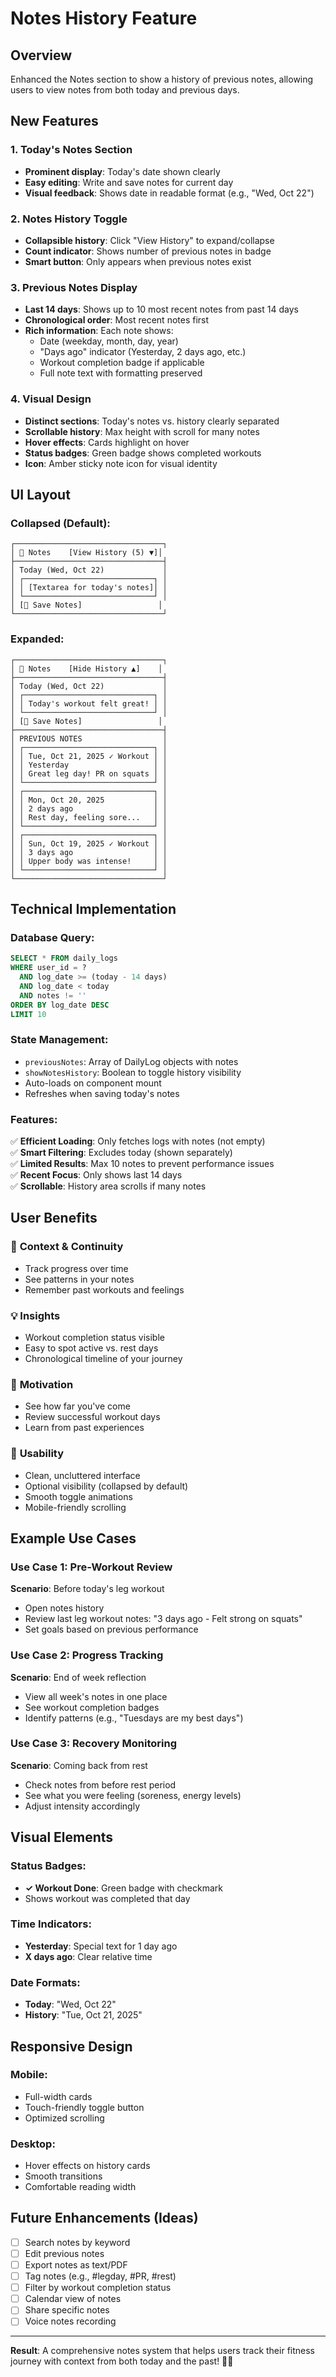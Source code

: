 # Notes History Feature

## Overview
Enhanced the Notes section to show a history of previous notes, allowing users to view notes from both today and previous days.

## New Features

### 1. **Today's Notes Section**
- **Prominent display**: Today's date shown clearly
- **Easy editing**: Write and save notes for current day
- **Visual feedback**: Shows date in readable format (e.g., "Wed, Oct 22")

### 2. **Notes History Toggle**
- **Collapsible history**: Click "View History" to expand/collapse
- **Count indicator**: Shows number of previous notes in badge
- **Smart button**: Only appears when previous notes exist

### 3. **Previous Notes Display**
- **Last 14 days**: Shows up to 10 most recent notes from past 14 days
- **Chronological order**: Most recent notes first
- **Rich information**: Each note shows:
  - Date (weekday, month, day, year)
  - "Days ago" indicator (Yesterday, 2 days ago, etc.)
  - Workout completion badge if applicable
  - Full note text with formatting preserved

### 4. **Visual Design**
- **Distinct sections**: Today's notes vs. history clearly separated
- **Scrollable history**: Max height with scroll for many notes
- **Hover effects**: Cards highlight on hover
- **Status badges**: Green badge shows completed workouts
- **Icon**: Amber sticky note icon for visual identity

## UI Layout

### Collapsed (Default):
```
┌─────────────────────────────────┐
│ 📝 Notes    [View History (5) ▼]│
├─────────────────────────────────┤
│ Today (Wed, Oct 22)             │
│ ┌─────────────────────────────┐ │
│ │ [Textarea for today's notes]│ │
│ └─────────────────────────────┘ │
│ [💾 Save Notes]                 │
└─────────────────────────────────┘
```

### Expanded:
```
┌─────────────────────────────────┐
│ 📝 Notes    [Hide History ▲]    │
├─────────────────────────────────┤
│ Today (Wed, Oct 22)             │
│ ┌─────────────────────────────┐ │
│ │ Today's workout felt great! │ │
│ └─────────────────────────────┘ │
│ [💾 Save Notes]                 │
├─────────────────────────────────┤
│ PREVIOUS NOTES                  │
│ ┌─────────────────────────────┐ │
│ │ Tue, Oct 21, 2025 ✓ Workout │ │
│ │ Yesterday                   │ │
│ │ Great leg day! PR on squats │ │
│ └─────────────────────────────┘ │
│ ┌─────────────────────────────┐ │
│ │ Mon, Oct 20, 2025           │ │
│ │ 2 days ago                  │ │
│ │ Rest day, feeling sore...   │ │
│ └─────────────────────────────┘ │
│ ┌─────────────────────────────┐ │
│ │ Sun, Oct 19, 2025 ✓ Workout │ │
│ │ 3 days ago                  │ │
│ │ Upper body was intense!     │ │
│ └─────────────────────────────┘ │
└─────────────────────────────────┘
```

## Technical Implementation

### Database Query:
```sql
SELECT * FROM daily_logs
WHERE user_id = ?
  AND log_date >= (today - 14 days)
  AND log_date < today
  AND notes != ''
ORDER BY log_date DESC
LIMIT 10
```

### State Management:
- `previousNotes`: Array of DailyLog objects with notes
- `showNotesHistory`: Boolean to toggle history visibility
- Auto-loads on component mount
- Refreshes when saving today's notes

### Features:
✅ **Efficient Loading**: Only fetches logs with notes (not empty)  
✅ **Smart Filtering**: Excludes today (shown separately)  
✅ **Limited Results**: Max 10 notes to prevent performance issues  
✅ **Recent Focus**: Only shows last 14 days  
✅ **Scrollable**: History area scrolls if many notes  

## User Benefits

### 📖 **Context & Continuity**
- Track progress over time
- See patterns in your notes
- Remember past workouts and feelings

### 💡 **Insights**
- Workout completion status visible
- Easy to spot active vs. rest days
- Chronological timeline of your journey

### 🎯 **Motivation**
- See how far you've come
- Review successful workout days
- Learn from past experiences

### 📱 **Usability**
- Clean, uncluttered interface
- Optional visibility (collapsed by default)
- Smooth toggle animations
- Mobile-friendly scrolling

## Example Use Cases

### Use Case 1: Pre-Workout Review
**Scenario**: Before today's leg workout
- Open notes history
- Review last leg workout notes: "3 days ago - Felt strong on squats"
- Set goals based on previous performance

### Use Case 2: Progress Tracking
**Scenario**: End of week reflection
- View all week's notes in one place
- See workout completion badges
- Identify patterns (e.g., "Tuesdays are my best days")

### Use Case 3: Recovery Monitoring
**Scenario**: Coming back from rest
- Check notes from before rest period
- See what you were feeling (soreness, energy levels)
- Adjust intensity accordingly

## Visual Elements

### Status Badges:
- **✓ Workout Done**: Green badge with checkmark
- Shows workout was completed that day

### Time Indicators:
- **Yesterday**: Special text for 1 day ago
- **X days ago**: Clear relative time

### Date Formats:
- **Today**: "Wed, Oct 22"
- **History**: "Tue, Oct 21, 2025"

## Responsive Design

### Mobile:
- Full-width cards
- Touch-friendly toggle button
- Optimized scrolling

### Desktop:
- Hover effects on history cards
- Smooth transitions
- Comfortable reading width

## Future Enhancements (Ideas)

- [ ] Search notes by keyword
- [ ] Edit previous notes
- [ ] Export notes as text/PDF
- [ ] Tag notes (e.g., #legday, #PR, #rest)
- [ ] Filter by workout completion status
- [ ] Calendar view of notes
- [ ] Share specific notes
- [ ] Voice notes recording

---

**Result**: A comprehensive notes system that helps users track their fitness journey with context from both today and the past! 📝✨

